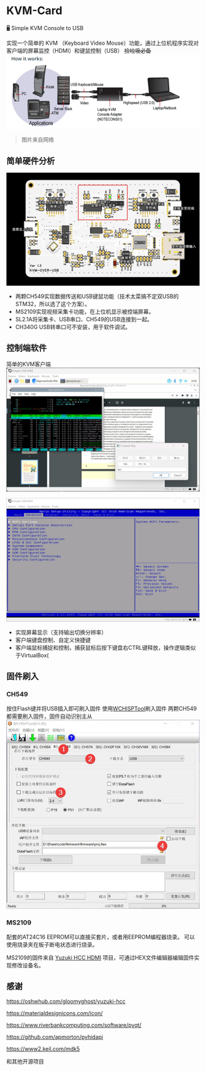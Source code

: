 # KVM-Card
🖥️ Simple KVM Console to USB



实现一个简单的 KVM （Keyboard Video Mouse）功能，通过上位机程序实现对客户端的屏幕监控（HDMI）和键鼠控制（USB）
~~捡垃圾必备~~
![image.png](./document/images/1.png)
>图片来自网络

## 简单硬件分析

![2](./document/images/2.png)
- 两颗CH549实现数据传送和USB键鼠功能（技术太菜搞不定双USB的STM32，所以选了这个方案）。
- MS2109实现视频采集卡功能，在上位机显示被控端屏幕。
- SL2.1A将采集卡、USB串口、CH549的USB连接到一起。
- CH340G USB转串口可不安装，用于软件调试。

## 控制端软件
简单的KVM客户端
![4](./document/images/4.png)

![3](./document/images/3.png)

- 实现屏幕显示（支持输出切换分辨率）
- 客户端键盘控制、自定义快捷键
- 客户端鼠标捕捉和控制，捕获鼠标后按下键盘右CTRL键释放，操作逻辑类似于VirtualBox(

## 固件刷入
### CH549
按住Flash键并将USB插入即可刷入固件
使用[WCHISPTool](https://www.wch.cn/downloads/WCHISPTool_Setup_exe.html)刷入固件
两颗CH549都需要刷入固件，固件自动识别主从
![5](./document/images/5.jpg)

### MS2109

配套的AT24C16 EEPROM可以直接买套片，或者用EEPROM编程器烧录。
可以使用烧录夹在板子断电状态进行烧录。

MS2109的固件来自 [Yuzuki HCC HDMI](https://oshwhub.com/gloomyghost/yuzuki-hcc) 项目，可通过HEX文件编辑器编辑固件实现修改设备名。

## 感谢
https://oshwhub.com/gloomyghost/yuzuki-hcc

https://materialdesignicons.com/icon/

https://www.riverbankcomputing.com/software/pyqt/

https://github.com/apmorton/pyhidapi

https://www2.keil.com/mdk5

和其他开源项目